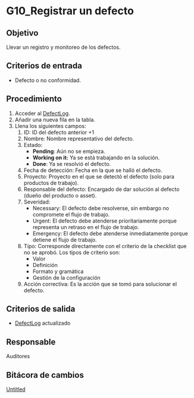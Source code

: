 # G10_Registrar un defecto

## **Objetivo**

Llevar un registro y monitoreo de los defectos.

## **Criterios de entrada**

- Defecto o no conformidad.

## **Procedimiento**

1. Acceder al [DefectLog](../../DefectLog%20f78724bec45744b3b5627fda80160521.md).
2. Añadir una nueva fila en la tabla.
3. Llena los siguientes campos:
    1. ID: ID del defecto anterior +1
    2. Nombre: Nombre representativo del defecto.
    3. Estado:
        - **Pending**: Aún no se empieza.
        - **Working on it:** Ya se está trabajando en la solución.
        - **Done**: Ya se resolvió el defecto.
    4. Fecha de detección: Fecha en la que se halló el defecto.
    5. Proyecto: Proyecto en el que se detectó el defecto (solo para productos de trabajo).
    6. Responsable del defecto: Encargado de dar solución al defecto (dueño del producto o asset).
    7. Severidad:
        - Necessary: El defecto debe resolverse, sin embargo no compromete el flujo de trabajo.
        - Urgent: El defecto debe atenderse prioritariamente porque representa un retraso en el flujo de trabajo.
        - Emergency: El defecto debe atenderse inmediatamente porque detiene el flujo de trabajo.
    8. Tipo: Corresponde directamente con el criterio de la checklist que no se aprobó. Los tipos de criterio son:
        - Valor
        - Definición
        - Formato y gramática
        - Gestión de la configuración
    9. Acción correctiva: Es la acción que se tomó para solucionar el defecto. 
    

## **Criterios de salida**

- [DefectLog](../../DefectLog%20f78724bec45744b3b5627fda80160521.md) actualizado

## **Responsable**

Auditores

## Bitácora de cambios

[Untitled](G10_Registrar%20un%20defecto%20b4264c111ef94064b4a19744c3aee61e/Untitled%20Database%20b1352e6b9c9b46d3ab29796f3c3e11ad.csv)